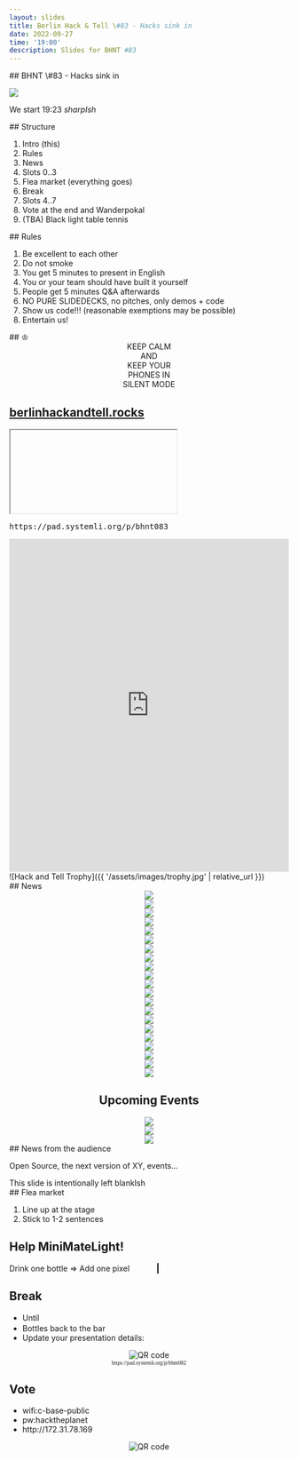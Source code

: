 ```yaml
---
layout: slides
title: Berlin Hack & Tell \#83 - Hacks sink in
date: 2022-09-27
time: '19:00'
description: Slides for BHNT #83
---
```


<section data-markdown>
## BHNT \#83 - Hacks sink in

![](/assets/images/083/intro.jpg)

We start 19:23 *sharpIsh*
</section>

<section data-markdown>
## Structure

1. Intro (this)
1. Rules
1. News
1. Slots 0..3
1. Flea market (everything goes)
1. Break
1. Slots 4..7
1. Vote at the end and Wanderpokal
1. (TBA) Black light table tennis
</section>

<section data-markdown>
## Rules

1. Be excellent to each other
2. Do not smoke
3. You get 5 minutes to present in English
4. You or your team should have built it yourself
5. People get 5 minutes Q&A afterwards
6. NO PURE SLIDEDECKS, no pitches, only demos + code
7. Show us code!!! (reasonable exemptions may be possible)
8. Entertain us!
</section>

<section data-markdown>
## &#9812;
<center>
KEEP CALM</br>
AND</br>
KEEP YOUR</br>
PHONES IN</br>
SILENT MODE</br>
</center>
</section>

<section>
<h2><a href="https://berlinhackandtell.rocks/">berlinhackandtell.rocks</a></h2>
<iframe class="stretch" data-src="https://berlinhackandtell.rocks"></iframe>
</section>

<section>
<pre>https://pad.systemli.org/p/bhnt083</pre>
<iframe name="embed_readwrite" src="https://pad.systemli.org/p/bhnt83?showControls=false&showChat=false&showLineNumbers=true&useMonospaceFont=true" width="100%" height="600" frameborder="0" class="stretch"></iframe>
</section>

<section data-markdown>
![Hack and Tell Trophy]({{ '/assets/images/trophy.jpg' | relative_url }})
</section>

<section data-markdown>
## News
</section>

<section>
<center>
<img src="/assets/images/083/musk.webp"/>
</center>
</section>

<section>
<center>
<img src="/assets/images/083/bird_free.png"/>
</center>
</section>

<section>
<center>
<img src="/assets/images/083/nestle.jpeg"/>
</center>
</section>


<section>
<center>
<img src="/assets/images/083/twitter_takeout.png"/>
</center>
</section>

<section>
<center>
<img src="/assets/images/083/bhnt_mastodon.png"/>
</center>
</section>

<section>
<center>
<img src="/assets/images/083/dverification.png"/>
</center>
</section>

<section>
<center>
<img src="/assets/images/083/devcon.jpeg"/>
</center>
</section>


<section>
<center>
<img src="/assets/images/083/sdp_devcon.png"/>
</center>
</section>

<section>
<center>
<img src="/assets/images/083/snowden.jpeg"/>
</center>
</section>

<section>
<center>
<img src="/assets/images/083/reddit_onion.jpeg"/>
</center>
</section>

<section>
<center>
<img src="/assets/images/083/fdroid.png"/>
</center>
</section>

<section>
<center>
<img src="/assets/images/083/kotlin.png"/>
</center>
</section>


<section>
<center>
<img src="/assets/images/083/ibug.jpeg"/>
</center>
</section>


<section>
<center>
<img src="/assets/images/083/keycard_plausible.png"/>
</center>
</section>






<section>
<center>
<img src="/assets/images/083/dex.jpeg"/>
</center>
</section>

<section>
<center>
<img src="/assets/images/083/crying_ape.jpeg"/>
</center>
</section>

<section>
<center>
<img src="/assets/images/083/nick_quiz.png"/>
</center>
</section>

<section>
<center>
<img src="/assets/images/083/nick_quiz2.png"/>
</center>
</section>

<section>
<center>
<img src="/assets/images/083/bhnt_sd.jpg"/>
</center>
</section>

<section>
<center>
<img src="/assets/images/083/bhnt_sd2.jpg"/>
</center>
</section>

<section>
<center>
<img src="/assets/images/083/artemis.jpeg"/>
</center>
</section>

<section>
<center>
<h1>Upcoming Events</h1>
</center>
</section>


<section>
<center>
<img src="/assets/images/083/android.png"/>
</center>
</section>

<section>
<center>
<img src="/assets/images/083/ethindia.png"/>
</center>
</section>



<section>
<center>
<img src="/assets/images/083/hip.svg"/>
</center>
</section>

<section data-markdown>
## News from the audience

Open Source, the next version of XY, events...
</section>

<section data-markdown>
This slide is intentionally left blankIsh
</section>

<section data-markdown>
## Flea market

1. Line up at the stage
2. Stick to 1-2 sentences
</section>

<section>
<h2>Help MiniMateLight!</h2>
Drink one bottle => Add one pixel
<canvas id="bottles" width="800" height="320" style="border:1px solid black;margin:50px"></canvas>
<script>
    // Thanks Clujio https://stackoverflow.com/a/44488640/388127 CC BY-SA 3.0
    var canvas = document.getElementById('bottles');
    var context = canvas.getContext('2d');
    var sizeX = canvas.width / 40;
    var sizeY = canvas.height / 16;
    var total = 170;
    var count = 0;
    for (var j = 0; j < 16; j++) { // rows
        for (var i = 0; i < 40; i++) { // columns
            context.beginPath();
            context.arc(sizeX * (i+0.5), sizeY * (j+0.5), sizeX / Math.PI, 0, 2 * Math.PI, false);
            context.fillStyle = total > count ? 'green' : 'red';
            context.fill();
            count++;
        }
    }
</script>
</section>

<section>
<h2>Break</h2>

<ul>
<li>Until <input style="margin-left: 0.2em; font-size: 100%; width: 4em; border: 1px solid white; background-color: transparent; color: white; text-align: center;"></li>
<li>Bottles back to the bar</li>
<li>Update your presentation details:</li>
</ul>
<center>
<img src="http://api.qrserver.com/v1/create-qr-code/?color=000000&amp;bgcolor=FFFFFF&amp;data=http%3A%2F%2Fpad.systemli.org%2Fp%2Fbhnt082&amp;qzone=1&amp;margin=0&amp;size=300x300&amp;ecc=L" alt="QR code">
<div style="font-family: mono; font-size: 70%;">https://pad.systemli.org/p/bhnt082</div>
</center>
</section>

<section>
<h2>Vote</h2>

<ul>
<li>wifi:c-base-public</li>
<li>pw:hacktheplanet</li>
<li>http://172.31.78.169</li>
</ul>
<center>
<img src="http://api.qrserver.com/v1/create-qr-code/?color=000000&amp;bgcolor=FFFFFF&amp;data=http%3A%2F%2F172.31.78.169&amp;qzone=1&amp;margin=0&amp;size=400x400&amp;ecc=L" alt="QR code">
</center>
</section>
